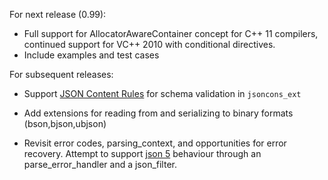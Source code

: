 For next release (0.99):

- Full support for AllocatorAwareContainer concept for C++ 11 compilers, continued support for VC++ 2010 with conditional directives. 
- Include examples and test cases

For subsequent releases:

- Support [JSON Content Rules](http://www.ietf.org/id/draft-newton-json-content-rules-05.txt) for schema validation in `jsoncons_ext`

- Add extensions for reading from and serializing to binary formats (bson,bjson,ubjson) 

- Revisit error codes, parsing_context, and opportunities for error recovery. Attempt to support [json 5](http://json5.org/) behaviour through an parse_error_handler and a json_filter.


